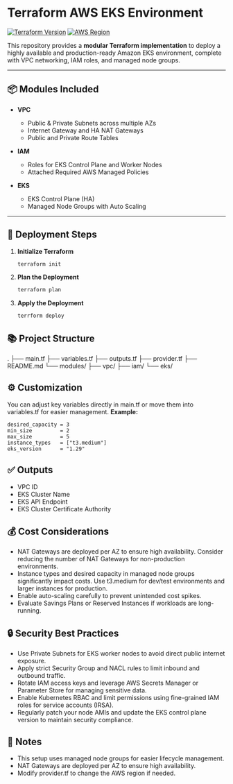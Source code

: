 # Terraform AWS EKS Environment

[![Terraform Version](https://img.shields.io/badge/Terraform-1.6+-purple?logo=terraform)](https://www.terraform.io/)
[![AWS Region](https://img.shields.io/badge/AWS%20Region-us--west--2-orange?logo=amazon-aws)](https://aws.amazon.com/)

This repository provides a **modular Terraform implementation** to deploy a highly available and production-ready Amazon EKS environment, complete with VPC networking, IAM roles, and managed node groups.

---

## 📦 **Modules Included**

- **VPC**  
  - Public & Private Subnets across multiple AZs  
  - Internet Gateway and HA NAT Gateways  
  - Public and Private Route Tables  

- **IAM**  
  - Roles for EKS Control Plane and Worker Nodes  
  - Attached Required AWS Managed Policies  

- **EKS**  
  - EKS Control Plane (HA)  
  - Managed Node Groups with Auto Scaling  

---

## 🚀 **Deployment Steps**

1. **Initialize Terraform**

   ```bash
   terraform init
   ```
2. **Plan the Deployment**
    ```bash
    terraform plan
    ```
3. **Apply the Deployment**
    ```bash
    terrform deploy
    ```

## 📚 **Project Structure**
.
├── main.tf
├── variables.tf
├── outputs.tf
├── provider.tf
├── README.md
└── modules/
    ├── vpc/
    ├── iam/
    └── eks/

## ⚙️ **Customization**
You can adjust key variables directly in main.tf or move them into variables.tf for easier management.
**Example:**
```hcl
desired_capacity = 3
min_size         = 2
max_size         = 5
instance_types   = ["t3.medium"]
eks_version      = "1.29"
```

## ✅ **Outputs**
 - VPC ID
 - EKS Cluster Name
 - EKS API Endpoint
 - EKS Cluster Certificate Authority

## 💰 **Cost Considerations**
 - NAT Gateways are deployed per AZ to ensure high availability. Consider reducing the number of NAT Gateways for non-production environments.
 - Instance types and desired capacity in managed node groups significantly impact costs. Use t3.medium for dev/test environments and larger instances for production.
 - Enable auto-scaling carefully to prevent unintended cost spikes.
 - Evaluate Savings Plans or Reserved Instances if workloads are long-running.

## 🔒 **Security Best Practices**
 - Use Private Subnets for EKS worker nodes to avoid direct public internet exposure.
 - Apply strict Security Group and NACL rules to limit inbound and outbound traffic.
 - Rotate IAM access keys and leverage AWS Secrets Manager or Parameter Store for managing sensitive data.
 - Enable Kubernetes RBAC and limit permissions using fine-grained IAM roles for service accounts (IRSA).
 - Regularly patch your node AMIs and update the EKS control plane version to maintain security compliance.

## 📌 **Notes**
 - This setup uses managed node groups for easier lifecycle management.
 - NAT Gateways are deployed per AZ to ensure high availability.
 - Modify provider.tf to change the AWS region if needed.
